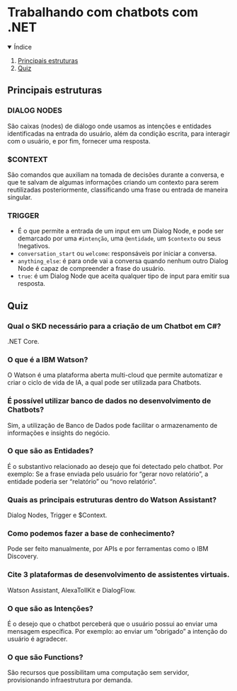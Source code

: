 # Trabalhando com chatbots com .NET
<details open="open">
  <summary>Índice</summary>
  <ol>
    <li>
      <a href="#principais-estruturas">Principais estruturas</a>
    </li>
    <li>
      <a href="#quiz">Quiz</a>
    </li>
  </ol>
</details>

## Principais estruturas
### DIALOG NODES
São caixas (nodes) de diálogo onde usamos as intenções e entidades identificadas na entrada do usuário, além da condição escrita, para interagir com o usuário, e por fim, fornecer uma resposta.

### $CONTEXT
São comandos que auxiliam na tomada de decisões durante a conversa, e que te salvam de algumas informações criando um contexto para serem reutilizadas posteriormente, classificando uma frase ou entrada de maneira singular. 

### TRIGGER
- É o que permite a entrada de um input em um Dialog Node, e pode ser demarcado por uma `#intenção`, uma `@entidade`, um `$contexto` ou seus !negativos. 
- `conversation_start` ou `welcome`: responsáveis por iniciar a conversa.
- `anything_else`: é para onde vai a conversa quando nenhum outro Dialog Node é capaz de compreender a frase do usuário.
- `true`: é um Dialog Node que aceita qualquer tipo de input para emitir sua resposta.

## Quiz
### Qual o SKD necessário para a criação de um Chatbot em C#?
.NET Core.

### O que é a IBM Watson?
O Watson é uma plataforma aberta multi-cloud que permite automatizar e criar o ciclo de vida de IA, a qual pode ser utilizada para Chatbots.

### É possível utilizar banco de dados no desenvolvimento de Chatbots?
Sim, a utilização de Banco de Dados pode facilitar o armazenamento de informações e insights do negócio.

### O que são as Entidades?
É o substantivo relacionado ao desejo que foi detectado pelo chatbot. Por exemplo: Se a frase enviada pelo usuário for “gerar novo relatório”, a entidade poderia ser “relatório” ou “novo relatório”.

### Quais as principais estruturas dentro do Watson Assistant?
Dialog Nodes, Trigger e $Context.

### Como podemos fazer a base de conhecimento?
Pode ser feito manualmente, por APIs e por ferramentas como o IBM Discovery.

### Cite 3 plataformas de desenvolvimento de assistentes virtuais.
Watson Assistant, AlexaTollKit e DialogFlow.

### O que são as Intenções?
É o desejo que o chatbot perceberá que o usuário possui ao enviar uma mensagem específica. Por exemplo: ao enviar um “obrigado” a intenção do usuário é agradecer.

### O que são Functions?
São recursos que possibilitam uma computação sem servidor, provisionando infraestrutura por demanda.
